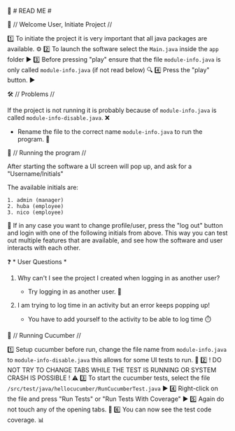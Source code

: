 📖 # READ ME #

👋 // Welcome User, Initiate Project //

1️⃣ To initiate the project it is very important that all java packages are available. ⚙️
2️⃣ To launch the software select the `Main.java` inside the `app` folder ▶️
3️⃣ Before pressing "play" ensure that the file `module-info.java` is only called `module-info.java` (if not read below) 🔍
4️⃣ Press the "play" button. ▶️

🛠️ // Problems //

If the project is not running it is probably because of `module-info.java` is called `module-info-disable.java`. ❌

* Rename the file to the correct name `module-info.java` to run the program. 🔄

🚀 // Running the program //

After starting the software a UI screen will pop up, and ask for a "Username/Initials"

The available initials are:

```
1. admin (manager)
2. huba (employee)
3. nico (employee)
```

🔄 If in any case you want to change profile/user, press the "log out" button and login with one of the following initials from above.
This way you can test out multiple features that are available, and see how the software and user interacts with each other.

❓ \* User Questions \*

1. Why can't I see the project I created when logging in as another user?

   * Try logging in as another user. 🔄

2. I am trying to log time in an activity but an error keeps popping up!

   * You have to add yourself to the activity to be able to log time ⏱️

🍃 // Running Cucumber //

1️⃣ Setup cucumber before run,  change the file name from `module-info.java` to `module-info-disable.java` this allows for some UI tests to run. 🧪
2️⃣ ! DO NOT TRY TO CHANGE TABS WHILE THE TEST IS RUNNING OR SYSTEM CRASH IS POSSIBLE ! ⚠️
3️⃣ To start the cucumber tests, select the file `/src/test/java/hellocucumber/RunCucumberTest.java` ▶️
4️⃣ Right-click on the file and press "Run Tests" or "Run Tests With Coverage" ▶️
5️⃣ Again do not touch any of the opening tabs. 🤚
6️⃣ You can now see the test code coverage. 📊
